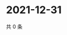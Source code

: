 # 2021-12-31

共 0 条

<!-- BEGIN WEIBO -->
<!-- 最后更新时间 Fri Dec 31 2021 10:37:11 GMT+0800 (China Standard Time) -->

<!-- END WEIBO -->
